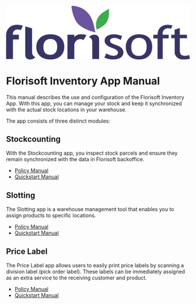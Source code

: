 ![Florisoft logo](https://raw.githubusercontent.com/florisoft/User.Manuals/main/fslogo.png)

# Florisoft Inventory App Manual

This manual describes the use and configuration of the Florisoft Inventory App. With this app, you can manage your stock and keep it synchronized with the actual stock locations in your warehouse.

The app consists of three distinct modules:

## Stockcounting

With the Stockcounting app, you inspect stock parcels and ensure they remain synchronized with the data in Florisoft backoffice.

* [Policy Manual](https://github.com/florisoft/User.Manuals/blob/main/CLOUD%20APPLICATIONS/Apps%20Android/App%20Inventory/Stock%20Counting/Policies%20Stock%20Counting%20EN.md)
* [Quickstart Manual](https://github.com/florisoft/User.Manuals/blob/main/CLOUD%20APPLICATIONS/Apps%20Android/App%20Inventory/Stock%20Counting/Quickstart%20Manual%20EN.md)

## Slotting

The Slotting app is a warehouse management tool that enables you to assign products to specific locations.

* [Policy Manual](https://github.com/florisoft/User.Manuals/blob/main/CLOUD%20APPLICATIONS/Apps%20Android/App%20Inventory/Slotting/Policies%20Slotting%20EN%20.md)
* [Quickstart Manual](https://github.com/florisoft/User.Manuals/blob/main/CLOUD%20APPLICATIONS/Apps%20Android/App%20Inventory/Slotting/Quickstart%20Manual%20EN.md)

## Price Label

The Price Label app allows users to easily print price labels by scanning a division label (pick order label). These labels can be immediately assigned as an extra service to the receiving customer and product.

* [Policy Manual](https://github.com/florisoft/User.Manuals/blob/main/CLOUD%20APPLICATIONS/Apps%20Android/App%20Inventory/Inventory%20App%20Manual%20-%20EN.md)
* [Quickstart Manual](https://github.com/florisoft/User.Manuals/blob/main/CLOUD%20APPLICATIONS/Apps%20Android/App%20Inventory/Inventory%20App%20Manual%20-%20EN.md)
